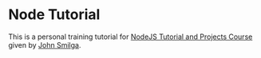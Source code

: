 # Node Tutorial

This is a personal training tutorial for [NodeJS Tutorial and Projects Course](https://www.udemy.com/course/nodejs-tutorial-and-projects-course/) given by [John Smilga](https://github.com/john-smilga).
